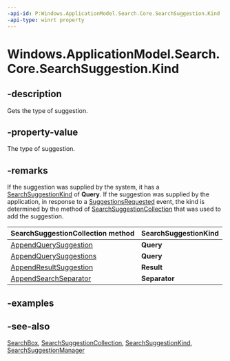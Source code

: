 ```yaml
---
-api-id: P:Windows.ApplicationModel.Search.Core.SearchSuggestion.Kind
-api-type: winrt property
---
```


<!-- Property syntax
public Windows.ApplicationModel.Search.Core.SearchSuggestionKind Kind { get; }
-->

# Windows.ApplicationModel.Search.Core.SearchSuggestion.Kind

## -description
Gets the type of suggestion.

## -property-value
The type of suggestion.

## -remarks
If the suggestion was supplied by the system, it has a [SearchSuggestionKind](searchsuggestionkind.md) of **Query**. If the suggestion was supplied by the application, in response to a [SuggestionsRequested](searchsuggestionmanager_suggestionsrequested.md) event, the kind is determined by the method of [SearchSuggestionCollection](../windows.applicationmodel.search/searchsuggestioncollection.md) that was used to add the suggestion.

| SearchSuggestionCollection method | SearchSuggestionKind |
|---|---|
| [AppendQuerySuggestion](../windows.applicationmodel.search/searchsuggestioncollection_appendquerysuggestion_1406009690.md) | **Query** |
| [AppendQuerySuggestions](../windows.applicationmodel.search/searchsuggestioncollection_appendquerysuggestions_81953608.md) | **Query** |
| [AppendResultSuggestion](../windows.applicationmodel.search/searchsuggestioncollection_appendresultsuggestion_603544202.md) | **Result** |
| [AppendSearchSeparator](../windows.applicationmodel.search/searchsuggestioncollection_appendsearchseparator_842802100.md) | **Separator** |

## -examples

## -see-also
[SearchBox](../windows.ui.xaml.controls/searchbox.md), [SearchSuggestionCollection](../windows.applicationmodel.search/searchsuggestioncollection.md), [SearchSuggestionKind](searchsuggestionkind.md), [SearchSuggestionManager](searchsuggestionmanager.md)